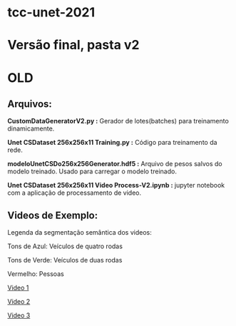# tcc-unet-2021

# Versão final, pasta v2

# OLD
## Arquivos:
**CustomDataGeneratorV2.py :** Gerador de lotes(batches) para treinamento dinamicamente.

**Unet CSDataset 256x256x11 Training.py :** Código para treinamento da rede.

**modeloUnetCSDo256x256Generator.hdf5 :** Arquivo de pesos salvos do modelo treinado. Usado para carregar o modelo treinado.

**Unet CSDataset 256x256x11 Video Process-V2.ipynb :** jupyter notebook com a aplicação de processamento de video.

## Videos de Exemplo:

Legenda da segmentação semântica dos videos:

Tons de Azul: Veículos de quatro rodas

Tons de Verde: Veículos de duas rodas

Vermelho: Pessoas

[Video 1](https://www.youtube.com/watch?v=bQq8nFK3Wb8)

[Video 2](https://www.youtube.com/watch?v=TQoAD9n2gC4)

[Video 3](https://www.youtube.com/watch?v=rxYawyj7Am0)
